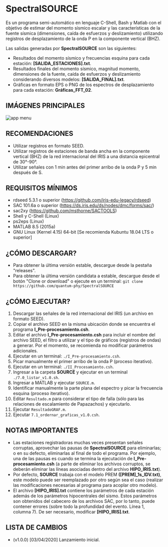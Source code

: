 # SpectralSOURCE
Es un programa semi-automático en lenguaje C-Shell, Bash y Matlab con el objetivo de estimar del momento sísmico escalar y las características de la fuente sísmica (dimensiones, caída de esfuerzos y deslizamiento) utilizando registros de desplazamiento de la onda P en la componente vertical (BHZ).

Las salidas generadas por **SpectralSOURCE** son las siguientes:

- Resultados del momento sísmico y frecuencias esquina para cada estación: **[SALIDA_ESTACIONES].txt**.
- Resultados finales del momento sísmico, magnitud momento, dimensiones de la fuente, caída de esfuerzos y deslizamiento considerando diversos modelos: **[SALIDA_FINAL].txt**.
- Gráficas en formato EPS o PNG de los espectros de desplazamiento para cada estación: **Gráficas_FFT_02**.

## IMÁGENES PRINCIPALES

![app menu](https://lh3.googleusercontent.com/-STDFZqjnPq4/XoelijcW-oI/AAAAAAAABBI/28CS8w8Y-XwRVe5AuitllfGngwN_qV79ACLcBGAsYHQ/h864/Figura-2.png "Principales espectros de desplazamiento para el sismo de Arequipa del 23 de junio del 2001 - Perú")

## RECOMENDACIONES
- Utilizar registros en formato SEED.
- Utilizar registros de estaciones de banda ancha en la componente vertical (BHZ) de la red internacional del IRIS a una distancia epicentral de 30°-90°.
- Utilizar señales con 1 min antes del primer arribo de la onda P y 5 min después de S.

## REQUISITOS MÍNIMOS
- rdseed 5.3.1 o superior (https://github.com/iris-edu-legacy/rdseed)
- SAC 101.6a o superior (https://ds.iris.edu/ds/nodes/dmc/forms/sac/)
- sac2xy (https://github.com/msthorne/SACTOOLS)
- Shell y C-Shell (Linux)
- ps2eps (Linux)
- MATLAB 8.5 (2015a)
- GNU Linux (Kernel 4.15) 64-bit [Se recomienda Kubuntu 18.04 LTS o superior]

## ¿CÓMO DESCARGAR?
- Para obtener la última versión estable, descargue desde la pestaña "releases".
- Para obtener la última versión candidata a estable, descargue desde el botón "Clone or download" o ejecute en un terminal:
`git clone https://github.com/quantum-phy/SpectralSOURCE`

## ¿CÓMO EJECUTAR?
1. Descargar las señales de la red internacional del IRIS (un archivo en formato SEED).
1. Copiar el archivo SEED en la misma ubicación donde se encuentra el programa **I_Pre-procesamiento.csh**.
1. Editar el archivo **I_Pre-procesamiento.csh** para incluir el nombre del archivo SEED, el filtro a utilizar y el tipo de gráficos (registros de ondas) a generar. Por el momento, se recomienda no modificar parámetros adicionales.
1. Ejecutar en un terminal: `./I_Pre-procesamiento.csh`.
1. Picar manualmente el primer arribo de la onda P (proceso iterativo).
1. Ejecutar en un terminal: `./II_Procesamiento.csh`.
1. Ingresar a la carpeta **SOURCE** y ejecutar en un terminal `./7.0_listar_v1.0.sh`.
1. Ingresar a MATLAB y ejecutar `SOURCE.m`.
1. Identificar manualmente la parte plana del espectro y picar la frecuencia esquina (proceso iterativo).
1. Editar `Resultado.m` para considerar el tipo de falla (sólo para las relaciones de escalamiento de Papazachos) y ejecutarlo.
1. Ejecutar `ResultadoGRAF.m`.
1. Ejecutar `7.1_ordernar_graficas_v1.0.csh`.

## NOTAS IMPORTANTES
- Las estaciones registradoras muchas veces presentan señales corruptas, aprovechar las pausas de **SpectralSOURCE** para eliminarlas; o en su defecto, eliminarlas al final de todo el programa. Por ejemplo, una de las pausas es cuando se termina la ejecutación de **I_Pre-procesamiento.csh** (a parte de eliminar los archivos corruptos, se deberán eliminar las líneas asociadas dentro del archivo **HIPO_IRIS.txt**).
- Por defecto, **SOURCE** trabaja con el modelo PREM **([PREM]_1s_IDV.txt)**, este modelo puede ser reemplazado por otro según sea el caso (realizar las modificaciones necesarias al programa para acoplar otro modelo).
- El archivo **[HIPO_IRIS].txt** contiene los parámetros de cada estación además de los parámetros hipocentrales del sismo. Estos parámetros son obtenidos del cabecero de los archivos SAC, por lo tanto, puede contener errores (sobre todo la profundidad del evento. Línea 1, columna 7). De ser necesario, modificar **[HIPO_IRIS].txt**.

## LISTA DE CAMBIOS
- (v1.0.0) [03/04/2020] Lanzamiento inicial.
